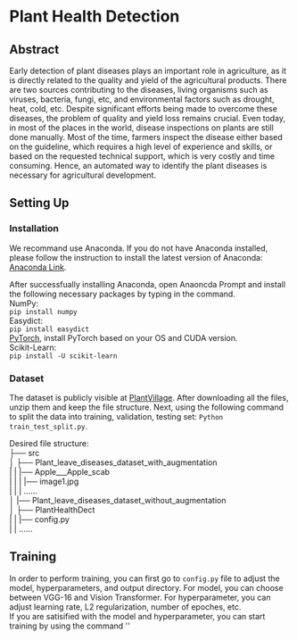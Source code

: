 # Plant Health Detection
## Abstract
Early detection of plant diseases plays an important role in agriculture, as it is directly related to the quality and yield of the agricultural products. There are two sources contributing to the diseases, living organisms such as viruses, bacteria, fungi, etc, and environmental factors such as drought, heat, cold, etc. Despite significant efforts being made to overcome these diseases, the problem of quality and yield loss remains crucial. Even today, in most of the places in the world, disease inspections on plants are still done manually. Most of the time, farmers inspect the disease either based on the guideline, which requires a high level of experience and skills, or based on the requested technical support, which is very costly and time consuming. Hence, an automated way to identify the plant diseases is necessary for agricultural development.

## Setting Up
### Installation
We recommand use Anaconda. If you do not have Anaconda installed, please follow the instruction to install the latest version of Anaconda: [Anaconda Link](https://docs.anaconda.com/anaconda/install/index.html).  

After successfually installing Anaconda, open Anaoncda Prompt and install the following necessary packages by typing in the command.  
NumPy:   
`pip install numpy`  
Easydict:  
`pip install easydict`  
[PyTorch](https://pytorch.org/), install PyTorch based on your OS and CUDA version.  
Scikit-Learn:  
`pip install -U scikit-learn`  

### Dataset
The dataset is publicly visible at [PlantVillage](https://paperswithcode.com/dataset/plantvillage). After downloading all the files, unzip them and keep the file structure. Next, using the following command to split the data into training, validation, testing set: `Python train_test_split.py`.

Desired file structure:  
├── src  
│   ├── Plant_leave_diseases_dataset_with_augmentation  
|   |   |── Apple___Apple_scab  
|   |   |   |── image1.jpg  
|   |   |   ......  
│   |── Plant_leave_diseases_dataset_without_augmentation  
│   ├── PlantHealthDect  
|   |   |── config.py  
|   |   ......  

## Training
In order to perform training, you can first go to `config.py` file to adjust the model, hyperparameters, and output directory. For model, you can choose between VGG-16 and Vision Transformer. For hyperparameter, you can adjust learning rate, L2 regularization, number of epoches, etc.  
If you are satisified with the model and hyperparameter, you can start training by using the command ''